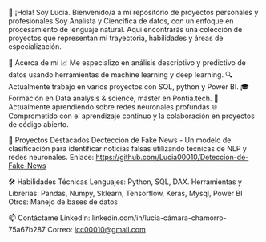 👋 ¡Hola! Soy Lucía.
Bienvenido/a a mi repositorio de proyectos personales y profesionales
Soy Analista y Ciencífica de datos, con un enfoque en procesamiento de lenguaje natural. Aquí encontrarás una colección de proyectos que representan mi trayectoria, habilidades y áreas de especialización.

🚀 Acerca de mí
📈 Me especializo en análisis descriptivo y predictivo de datos usando herramientas de machine learning y deep learning.
🔍 Actualmente trabajo en varios proyectos con SQL, python y Power BI.
🎓 Formación en Data analysis & science, máster en Pontia.tech.
🌱 Actualmente aprendiendo sobre redes neuronales profundas
🌐 Comprometido con el aprendizaje continuo y la colaboración en proyectos de código abierto.

📂 Proyectos Destacados
Dectección de Fake News - Un modelo de clasificación para identificar noticias falsas utilizando técnicas de NLP y redes neuronales.
Enlace: https://github.com/Lucia00010/Deteccion-de-Fake-News

🛠️ Habilidades Técnicas
Lenguajes: Python, SQL, DAX.
Herramientas y Librerías: Pandas, Numpy, Sklearn, Tensorflow, Keras, Mysql, Power BI
Otros: Manejo de bases de datos

📫 Contáctame
LinkedIn: linkedin.com/in/lucía-cámara-chamorro-75a67b287
Correo: lcc00010@gmail.com
